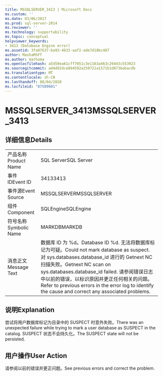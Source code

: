 ```yaml
---
title: MSSQLSERVER_3413 | Microsoft Docs
ms.custom: ''
ms.date: 03/06/2017
ms.prod: sql-server-2014
ms.reviewer: ''
ms.technology: supportability
ms.topic: conceptual
helpviewer_keywords:
- 3413 (Database Engine error)
ms.assetid: 3fa07637-ba93-4633-aaf2-ade7d18bc487
author: MashaMSFT
ms.author: mathoma
ms.openlocfilehash: a5d59ea61cff7051c3e1163a463c29443c553923
ms.sourcegitcommit: ad4d92dce894592a259721a1571b1d8736abacdb
ms.translationtype: MT
ms.contentlocale: zh-CN
ms.lasthandoff: 08/04/2020
ms.locfileid: "87589601"
---
```

# <a name="mssqlserver_3413"></a><span data-ttu-id="07425-102">MSSQLSERVER_3413</span><span class="sxs-lookup"><span data-stu-id="07425-102">MSSQLSERVER_3413</span></span>
    
## <a name="details"></a><span data-ttu-id="07425-103">详细信息</span><span class="sxs-lookup"><span data-stu-id="07425-103">Details</span></span>  
  
|||  
|-|-|  
|<span data-ttu-id="07425-104">产品名称</span><span class="sxs-lookup"><span data-stu-id="07425-104">Product Name</span></span>|<span data-ttu-id="07425-105">SQL Server</span><span class="sxs-lookup"><span data-stu-id="07425-105">SQL Server</span></span>|  
|<span data-ttu-id="07425-106">事件 ID</span><span class="sxs-lookup"><span data-stu-id="07425-106">Event ID</span></span>|<span data-ttu-id="07425-107">3413</span><span class="sxs-lookup"><span data-stu-id="07425-107">3413</span></span>|  
|<span data-ttu-id="07425-108">事件源</span><span class="sxs-lookup"><span data-stu-id="07425-108">Event Source</span></span>|<span data-ttu-id="07425-109">MSSQLSERVER</span><span class="sxs-lookup"><span data-stu-id="07425-109">MSSQLSERVER</span></span>|  
|<span data-ttu-id="07425-110">组件</span><span class="sxs-lookup"><span data-stu-id="07425-110">Component</span></span>|<span data-ttu-id="07425-111">SQLEngine</span><span class="sxs-lookup"><span data-stu-id="07425-111">SQLEngine</span></span>|  
|<span data-ttu-id="07425-112">符号名称</span><span class="sxs-lookup"><span data-stu-id="07425-112">Symbolic Name</span></span>|<span data-ttu-id="07425-113">MARKDB</span><span class="sxs-lookup"><span data-stu-id="07425-113">MARKDB</span></span>|  
|<span data-ttu-id="07425-114">消息正文</span><span class="sxs-lookup"><span data-stu-id="07425-114">Message Text</span></span>|<span data-ttu-id="07425-115">数据库 ID 为 %d。</span><span class="sxs-lookup"><span data-stu-id="07425-115">Database ID %d.</span></span> <span data-ttu-id="07425-116">无法将数据库标记为可疑。</span><span class="sxs-lookup"><span data-stu-id="07425-116">Could not mark database as suspect.</span></span> <span data-ttu-id="07425-117">对 sys.databases.database_id 进行的 Getnext NC 扫描失败。</span><span class="sxs-lookup"><span data-stu-id="07425-117">Getnext NC scan on sys.databases.database_id failed.</span></span> <span data-ttu-id="07425-118">请参阅错误日志中以前的错误，以标识原因并更正任何相关的问题。</span><span class="sxs-lookup"><span data-stu-id="07425-118">Refer to previous errors in the error log to identify the cause and correct any associated problems.</span></span>|  
  
## <a name="explanation"></a><span data-ttu-id="07425-119">说明</span><span class="sxs-lookup"><span data-stu-id="07425-119">Explanation</span></span>  
 <span data-ttu-id="07425-120">尝试将用户数据库标记为目录中的 SUSPECT 时意外失败。</span><span class="sxs-lookup"><span data-stu-id="07425-120">There was an unexpected failure while trying to mark a user database as SUSPECT in the catalog.</span></span> <span data-ttu-id="07425-121">SUSPECT 状态不会持久化。</span><span class="sxs-lookup"><span data-stu-id="07425-121">The SUSPECT state will not be persisted.</span></span>  
  
## <a name="user-action"></a><span data-ttu-id="07425-122">用户操作</span><span class="sxs-lookup"><span data-stu-id="07425-122">User Action</span></span>  
 <span data-ttu-id="07425-123">请参阅以前的错误并更正问题。</span><span class="sxs-lookup"><span data-stu-id="07425-123">See previous errors and correct the problem.</span></span>  
  
  
